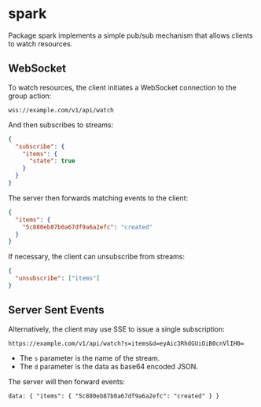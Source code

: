 # spark

Package spark implements a simple pub/sub mechanism that allows clients to watch resources.

## WebSocket

To watch resources, the client initiates a WebSocket connection to the group action:

```
wss://example.com/v1/api/watch
```
 
And then subscribes to streams:

```json
{
  "subscribe": {
    "items": {
      "state": true
    } 
  }
}
```

The server then forwards matching events to the client:

```json
{
  "items": {
    "5c880eb87b0a67df9a6a2efc": "created"
  } 
}
```

If necessary, the client can unsubscribe from streams:

```json
{
  "unsubscribe": ["items"]
}
```

## Server Sent Events

Alternatively, the client may use SSE to issue a single subscription:

```
https://example.com/v1/api/watch?s=items&d=eyAic3RhdGUiOiB0cnVlIH0=
```

- The `s` parameter is the name of the stream.
- The `d` parameter is the data as base64 encoded JSON.

The server will then forward events:

```
data: { "items": { "5c880eb87b0a67df9a6a2efc": "created" } }
```
